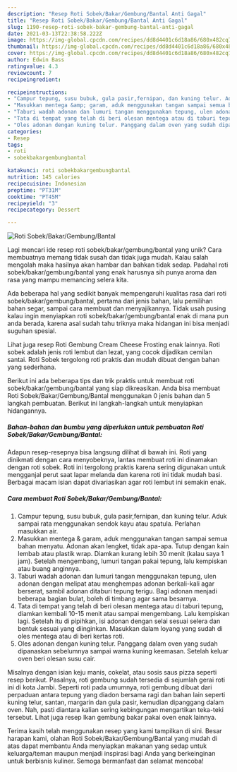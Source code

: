 ```yaml
---
description: "Resep Roti Sobek/Bakar/Gembung/Bantal Anti Gagal"
title: "Resep Roti Sobek/Bakar/Gembung/Bantal Anti Gagal"
slug: 1190-resep-roti-sobek-bakar-gembung-bantal-anti-gagal
date: 2021-03-13T22:38:58.222Z
image: https://img-global.cpcdn.com/recipes/dd8d4401c6d18a86/680x482cq70/roti-sobekbakargembungbantal-foto-resep-utama.jpg
thumbnail: https://img-global.cpcdn.com/recipes/dd8d4401c6d18a86/680x482cq70/roti-sobekbakargembungbantal-foto-resep-utama.jpg
cover: https://img-global.cpcdn.com/recipes/dd8d4401c6d18a86/680x482cq70/roti-sobekbakargembungbantal-foto-resep-utama.jpg
author: Edwin Bass
ratingvalue: 4.3
reviewcount: 7
recipeingredient:

recipeinstructions:
- "Campur tepung, susu bubuk, gula pasir,fernipan, dan kuning telur. Aduk sampai rata menggunakan sendok kayu atau spatula. Perlahan masukkan air."
- "Masukkan mentega &amp; garam, aduk menggunakan tangan sampai semua bahan menyatu. Adonan akan lengket, tidak apa-apa. Tutup dengan kain lembab atau plastik wrap. Diamkan kurang lebih 30 menit (kalau saya 1 jam). Setelah mengembang, lumuri tangan pakai tepung, lalu kempiskan atau buang anginnya."
- "Taburi wadah adonan dan lumuri tangan menggunakan tepung, ulen adonan dengan melipat atau menghempas adonan berkali-kali agar berserat, sambil adonan ditaburi tepung terigu. Bagi adonan menjadi beberapa bagian bulat, boleh di timbang agar sama besarnya."
- "Tata di tempat yang telah di beri olesan mentega atau di taburi tepung, diamkan kembali 10-15 menit atau sampai mengembang. Lalu kempiskan lagi. Setelah itu di pipihkan, isi adonan dengan selai sesuai selera dan bentuk sesuai yang diinginkan. Masukkan dalam loyang yang sudah di oles mentega atau di beri kertas roti."
- "Oles adonan dengan kuning telur. Panggang dalam oven yang sudah dipanaskan sebelumnya sampai warna kuning keemasan. Setelah keluar oven beri olesan susu cair."
categories:
- Resep
tags:
- roti
- sobekbakargembungbantal

katakunci: roti sobekbakargembungbantal 
nutrition: 145 calories
recipecuisine: Indonesian
preptime: "PT31M"
cooktime: "PT45M"
recipeyield: "3"
recipecategory: Dessert

---
```



![Roti Sobek/Bakar/Gembung/Bantal](https://img-global.cpcdn.com/recipes/dd8d4401c6d18a86/680x482cq70/roti-sobekbakargembungbantal-foto-resep-utama.jpg)

Lagi mencari ide resep roti sobek/bakar/gembung/bantal yang unik? Cara membuatnya memang tidak susah dan tidak juga mudah. Kalau salah mengolah maka hasilnya akan hambar dan bahkan tidak sedap. Padahal roti sobek/bakar/gembung/bantal yang enak harusnya sih punya aroma dan rasa yang mampu memancing selera kita.

Ada beberapa hal yang sedikit banyak mempengaruhi kualitas rasa dari roti sobek/bakar/gembung/bantal, pertama dari jenis bahan, lalu pemilihan bahan segar, sampai cara membuat dan menyajikannya. Tidak usah pusing kalau ingin menyiapkan roti sobek/bakar/gembung/bantal enak di mana pun anda berada, karena asal sudah tahu triknya maka hidangan ini bisa menjadi suguhan spesial.

Lihat juga resep Roti Gembung Cream Cheese Frosting enak lainnya. Roti sobek adalah jenis roti lembut dan lezat, yang cocok dijadikan cemilan santai. Roti Sobek tergolong roti praktis dan mudah dibuat dengan bahan yang sederhana.


Berikut ini ada beberapa tips dan trik praktis untuk membuat roti sobek/bakar/gembung/bantal yang siap dikreasikan. Anda bisa membuat Roti Sobek/Bakar/Gembung/Bantal menggunakan 0 jenis bahan dan 5 langkah pembuatan. Berikut ini langkah-langkah untuk menyiapkan hidangannya.

<!--inarticleads1-->

##### Bahan-bahan dan bumbu yang diperlukan untuk pembuatan Roti Sobek/Bakar/Gembung/Bantal:



Adapun resep-resepnya bisa langsung dilihat di bawah ini. Roti yang dinikmati dengan cara menyobeknya, lantas membuat roti ini dinamakan dengan roti sobek. Roti ini tergolong praktis karena sering digunakan untuk mengganjal perut saat lapar melanda dan karena roti ini tidak mudah basi. Berbagai macam isian dapat divariasikan agar roti lembut ini semakin enak. 

<!--inarticleads2-->

##### Cara membuat Roti Sobek/Bakar/Gembung/Bantal:

1. Campur tepung, susu bubuk, gula pasir,fernipan, dan kuning telur. Aduk sampai rata menggunakan sendok kayu atau spatula. Perlahan masukkan air.
1. Masukkan mentega &amp; garam, aduk menggunakan tangan sampai semua bahan menyatu. Adonan akan lengket, tidak apa-apa. Tutup dengan kain lembab atau plastik wrap. Diamkan kurang lebih 30 menit (kalau saya 1 jam). Setelah mengembang, lumuri tangan pakai tepung, lalu kempiskan atau buang anginnya.
1. Taburi wadah adonan dan lumuri tangan menggunakan tepung, ulen adonan dengan melipat atau menghempas adonan berkali-kali agar berserat, sambil adonan ditaburi tepung terigu. Bagi adonan menjadi beberapa bagian bulat, boleh di timbang agar sama besarnya.
1. Tata di tempat yang telah di beri olesan mentega atau di taburi tepung, diamkan kembali 10-15 menit atau sampai mengembang. Lalu kempiskan lagi. Setelah itu di pipihkan, isi adonan dengan selai sesuai selera dan bentuk sesuai yang diinginkan. Masukkan dalam loyang yang sudah di oles mentega atau di beri kertas roti.
1. Oles adonan dengan kuning telur. Panggang dalam oven yang sudah dipanaskan sebelumnya sampai warna kuning keemasan. Setelah keluar oven beri olesan susu cair.


Misalnya dengan isian keju manis, cokelat, atau sosis saus pizza seperti resep berikut. Pasalnya, roti gembung sudah tersedia di sejumlah gerai roti ini di kota Jambi. Seperti roti pada umumnya, roti gembung dibuat dari perpaduan antara tepung yang diadon bersama ragi dan bahan lain seperti kuning telur, santan, margarin dan gula pasir, kemudian dipanggang dalam oven. Nah, pasti diantara kalian sering kebingungan mengartikan teka-teki tersebut. Lihat juga resep Ikan gembung bakar pakai oven enak lainnya. 

Terima kasih telah menggunakan resep yang kami tampilkan di sini. Besar harapan kami, olahan Roti Sobek/Bakar/Gembung/Bantal yang mudah di atas dapat membantu Anda menyiapkan makanan yang sedap untuk keluarga/teman maupun menjadi inspirasi bagi Anda yang berkeinginan untuk berbisnis kuliner. Semoga bermanfaat dan selamat mencoba!
